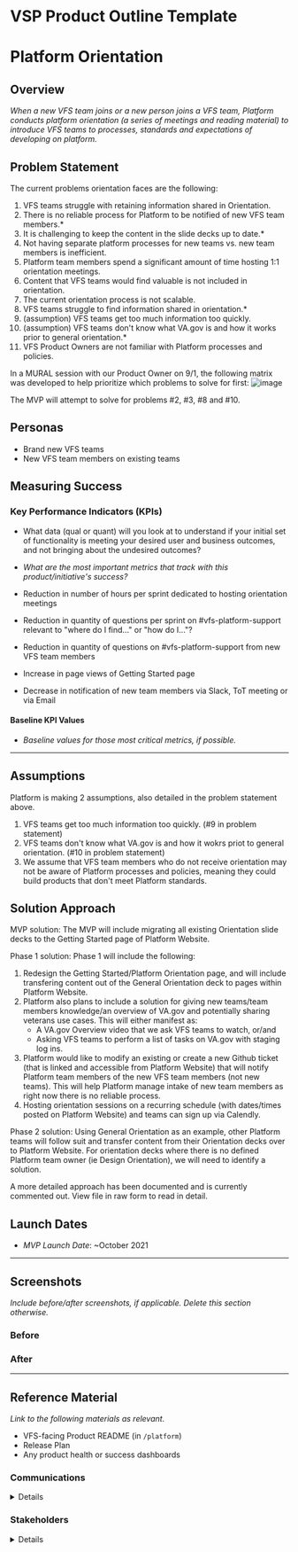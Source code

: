 # VSP Product Outline Template

# Platform Orientation

## Overview
*When a new VFS team joins or a new person joins a VFS team, Platform conducts platform orientation (a series of meetings and reading material) to introduce VFS teams to processes, standards and expectations of developing on platform.*

## Problem Statement
The current problems orientation faces are the following:
1. VFS teams struggle with retaining information shared in Orientation. 
2. There is no reliable process for Platform to be notified of new VFS team members.*
3. It is challenging to keep the content in the slide decks up to date.* 
4. Not having separate platform processes for new teams vs. new team members is inefficient. 
5. Platform team members spend a significant amount of time hosting 1:1 orientation meetings.
6. Content that VFS teams would find valuable is not included in orientation. 
7. The current orientation process is not scalable.
8. VFS teams struggle to find information shared in orientation.*
9. (assumption) VFS teams get too much information too quickly.
10. (assumption) VFS teams don't know what VA.gov is and how it works prior to general orientation.*
11. VFS Product Owners are not familiar with Platform processes and policies.

In a MURAL session with our Product Owner on 9/1, the following matrix was developed to help prioritize which problems to solve for first:
![image](https://user-images.githubusercontent.com/71330581/131703640-bf44ba7c-a465-45e5-bd70-f99ea4fdfb0f.png)

The MVP will attempt to solve for problems #2, #3, #8 and #10. 

## Personas
- Brand new VFS teams
- New VFS team members on existing teams

## Measuring Success

### Key Performance Indicators (KPIs)
* What data (qual or quant) will you look at to understand if your initial set of functionality is meeting your desired user and business outcomes, and not bringing about the undesired outcomes?
* _What are the most important metrics that track with this product/initiative's success?_

* Reduction in number of hours per sprint dedicated to hosting orientation meetings
* Reduction in quantity of questions per sprint on #vfs-platform-support relevant to "where do I find..." or "how do I..."?
* Reduction in quantity of questions on #vfs-platform-support from new VFS team members
* Increase in page views of Getting Started page
* Decrease in notification of new team members via Slack, ToT meeting or via Email

#### Baseline KPI Values
* _Baseline values for those most critical metrics, if possible._

---

## Assumptions
Platform is making 2 assumptions, also detailed in the problem statement above.

1. VFS teams get too much information too quickly. (#9 in problem statement)
2. VFS teams don't know what VA.gov is and how it wokrs priot to general orientation. (#10 in problem statement)
3. We assume that VFS team members who do not receive orientation may not be aware of Platform processes and policies, meaning they could build products that don't meet Platform standards.

## Solution Approach

MVP solution:
The MVP will include migrating all existing Orientation slide decks to the Getting Started page of Platform Website. 

Phase 1 solution:
Phase 1 will include the following:
1. Redesign the Getting Started/Platform Orientation page, and will include transfering content out of the General Orientation deck to pages within Platform Website. 
2. Platform also plans to include a solution for giving new teams/team members knowledge/an overview of VA.gov and potentially sharing veterans use cases. This will either manifest as:
   - A VA.gov Overview video that we ask VFS teams to watch, or/and
   - Asking VFS teams to perform a list of tasks on VA.gov with staging log ins. 
3. Platform would like to modify an existing or create a new Github ticket (that is linked and accessible from Platform Website) that will notify Platform team members of the new VFS team members (not new teams). This will help Platform manage intake of new team members as right now there is no reliable process.
4. Hosting orientation sessions on a recurring schedule (with dates/times posted on Platform Website) and teams can sign up via Calendly. 

Phase 2 solution:
Using General Orientation as an example, other Platform teams will follow suit and transfer content from their Orientation decks over to Platform Website. For orientation decks where there is no defined Platform team owner (ie Design Orientation), we will need to identify a solution. 

A more detailed approach has been documented and is currently commented out. View file in raw form to read in detail.
<!---
We are taking a 2-pronged approach to resolving the problems identified in the Problem Statement.

The first approach will be to create a one-stop shop/self-service tool/landing page for Platform Website that has all of the guidance and documentation VFS team members will need to start supporting their VFS team on VA.gov. The content of this landing page will be organized by VFS team member roles (General, PM, BE Engineer, FE Engineer, Designer/Researcher). Content will live in it's appropriate location on Platform Website, however it will be linked/accessible from the landing page. The team hopes to use the Getting Started page on Platform Website for this purpose. An MVP of this page could be the content in the current orientation decks (transformed to Platform Website guidance), with later iterations including additional content identified through Platform research. 

The second approach will be to update and modify the existing process for orienting new teams and new team members. Utilizing the landing page above, new VFS teams will be directed to open a github ticket using an updated [New Team VSP Orientation Epic template](https://github.com/department-of-veterans-affairs/va.gov-team/issues/new?assignees=&labels=&template=orientation-epic.md&title=New+Team+VSP+Orientation). This ticket will be modified to reflect the responsibilities of a brand new team only. In addition, new VFS team members will also be directed to open a github ticket with a new template (also accessible from the Platform Website landing page). This new template will be an abbreviated version of the new team template. This is necessary to ensure that the new team member is added to the appropriate VFS team in the VFS team Roster, as well as other tasks TBD. Both templates will ensure that the right Platform teams are notified of the new team/team member. Both templates will also be dependent on the content outlined in the Platform Website landing page (per the first approach above). 

We are starting with the landing page because we already know the slide deck content is valuable for VFS teams. Some of this content may already exist on Platform Website, and therefore can be easily referenced on the landing page. For the content that does not already exist on Platform Website, the appropriate owner will be identified and a ticket will be added to that teams backlog so that content can then be migrated from github or created.

To ensure content referenced on the landing page remains up to date, the acceptance criteria on the Platform initiative outlines will be modified. Platform teams will be asked to verify that the release of their product/iteration does not impact Platform Orientation documentation. If it does, they will need to update the documentation appropriately before release of their product.

There is the [VFS Orientation Epic template](https://github.com/department-of-veterans-affairs/va.gov-team/issues/new?assignees=&labels=vsp-product-support&template=vfs-onboarding-epic.md&title=Orientation+for+______+Team) that is used by Platform Product Support to manage orientation from the Platform perspecive. Valueable information from this ticket can be merged with the New Team VSP Orientation Epic template and this template can be archived.

We are taking this solution/approach over others because it allows important information to be accessed indpenedently, but also allows us to separate the solution for new team orientation from new team member orientation. New team members and new teams can both benefit from this landing page, however new teams will still need a different, more personal approach to orientation. We still plan to have orientation meetings for new teams, however they can be modified and/or abbreiviated so they only cover what is not included in the landing page. We also recognize that there is value in new teams meeting face-to-face with Platform teams as they being their work on VA.gov.

The solution/approach may evolve to include other content and/or valuable information from other non-platform teams. 
-->


## Launch Dates
- *MVP Launch Date*: ~October 2021

---
   
## Screenshots

_Include before/after screenshots, if applicable. Delete this section otherwise._

### Before

### After

---

## Reference Material

_Link to the following materials as relevant._

- VFS-facing Product README (in `/platform`)
- Release Plan
- Any product health or success dashboards

### Communications

<details>

- Team Name: 
- GitHub Label: 
- Slack channel: 
- Product POCs:

</details>

### Stakeholders

<details>
 
_What offices/departments are critical to make this initiative successful?_
 
</details>
